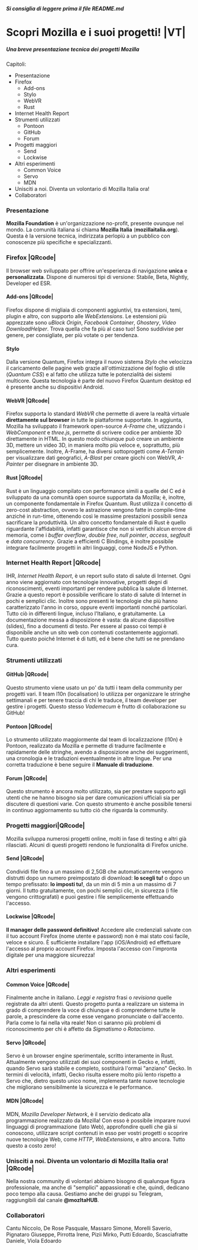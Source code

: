 **_Si consiglia di leggere prima il file README.md_**

# Scopri Mozilla e i suoi progetti!  |VT|

##### Una breve presentazione tecnica dei progetti Mozilla

Capitoli:
* Presentazione
* Firefox
    * Add-ons
    * Stylo
    * WebVR
    * Rust
* Internet Health Report
* Strumenti utilizzati
    - Pontoon
    - GitHub
    - Forum
* Progetti maggiori
    * Send
    * Lockwise
* Altri esperimenti
    * Common Voice
    * Servo
    * MDN
* Unisciti a noi. Diventa un volontario di Mozilla Italia ora!
* Collaboratori

### Presentazione
<b>Mozilla Foundation</b> è un'organizzazione no-profit, presente ovunque nel mondo. La comunità italiana si chiama <b>Mozilla Italia</b> (<b>mozillaitalia.org</b>).
Questa è la versione tecnica, indirizzata perlopiù a un pubblico con conoscenze più specifiche e specializzanti.

### Firefox |QRcode|
Il browser web sviluppato per offrire un'esperienza di navigazione **unica** e **personalizzata**. 
Dispone di numerosi tipi di versione: Stabile, Beta, Nightly, Developer ed ESR.

#### Add-ons |QRcode|
Firefox dispone di migliaia di componenti aggiuntivi, tra estensioni, temi, plugin e altro, con supporto alle *WebExtensions*. 
Le estensioni più apprezzate sono *uBlock Origin*, *Facebook Container*, *Ghostery*, *Video DownloadHelper*. 
Trova quella che fa più al caso tuo! 
Sono suddivise per genere, per consigliate, per più votate o per tendenza.

#### Stylo
Dalla versione Quantum, Firefox integra il nuovo sistema <i>Stylo</i> che velocizza il caricamento delle pagine web grazie all'ottimizzazione del foglio di stile (<i>Quantum CSS</i>) e al fatto che utilizza tutte le potenzialità dei sistemi multicore.
Questa tecnologia è parte del nuovo Firefox Quantum desktop ed è presente anche su dispositivi Android.

#### WebVR |QRcode|
Firefox supporta lo standard <i>WebVR</i> che permette di avere la realtà virtuale <b>direttamente sul browser</b> in tutte le piattaforme supportate.
In aggiunta, Mozilla ha sviluppato il framework open-source <i>A-Frame</i> che, utizzando i <i>WebComponent</i> e <i>three.js</i>, permette di scrivere codice per ambiente 3D direttamente in HTML.
In questo modo chiunque può creare un ambiente 3D, mettere un video 3D, in maniera molto più veloce e, soprattutto, più semplicemente.
Inoltre, A-Frame, ha diversi sottoprogetti come <i>A-Terrain</i> per visualizzare dati geografici, <i>A-Blast</i> per creare giochi con WebVR, <i>A-Painter</i> per disegnare in ambiente 3D.

#### Rust |QRcode|
Rust è un linguaggio compilato con performance simili a quelle del C ed è sviluppato da una comunità open source supportata da Mozilla; è, inoltre, un componente fondamentale in Firefox Quantum.
Rust utilizza il concetto di zero-cost abstraction, ovvero le astrazione vengono fatte in compile-time anziché in run-time, ottenendo così le massime prestazioni possibili senza sacrificare la produttività.
Un altro concetto fondamentale di Rust è quello riguardante l'affidabilità, infatti garantisce che non si verifichi alcun errore di memoria, come i <i>buffer overflow</i>, <i>double free</i>, <i>null pointer</i>, <i>access</i>, <i>segfault</i> e <i>data concurrency</i>.
Grazie a efficienti C Bindings, è inoltre possibile integrare facilmente progetti in altri linguaggi, come NodeJS e Python.

### Internet Health Report |QRcode|
IHR, <i>Internet Health Report</i>, è un report sullo stato di salute di Internet. Ogni anno viene aggiornato con tecnologie innovative, progetti degni di riconoscimenti, eventi importanti per rendere pubblica la salute di Internet.
Grazie a questo report è possibile verificare lo stato di salute di Internet in pochi e semplici clic. Inoltre sono presenti le tecnologie che più hanno caratterizzato l'anno in corso, oppure eventi importanti nonché particolari.
Tutto ciò in differenti lingue, incluso l'Italiano, e gratuitamente.
La documentazione messa a disposizione è vasta: da alcune diapositive (slides), fino a documenti di testo. Per essere al passo coi tempi è disponibile anche un sito web con contenuti costantemente aggiornati.
Tutto questo poiché Internet è di tutti, ed è bene che tutti se ne prendano cura.

### Strumenti utilizzati

#### GitHub |QRcode|
Questo strumento viene usato un po' da tutti i team della community per progetti vari.
Il team l10n (localisation) lo utilizza per organizzare le stringhe settimanali e per tenere traccia di chi le traduce, il team developer per gestire i progetti. Questo stesso <i>Vademecum</i> è frutto di collaborazione su GitHub!

#### Pontoon |QRcode|
Lo strumento utilizzato maggiormente dal team di localizzazione (l10n) è Pontoon, realizzato da Mozilla e permette di tradurre facilmente e rapidamente delle stringhe, avendo a disposizione anche dei suggerimenti, una cronologia e le traduzioni eventualmente in altre lingue.
Per una corretta traduzione è bene seguire il <b>Manuale di traduzione</b>.

#### Forum |QRcode|
Questo strumento è ancora molto utilizzato, sia per prestare supporto agli utenti che ne hanno bisogno sia per dare comunicazioni ufficiali sia per discutere di questioni varie.
Con questo strumento è anche possibile tenersi in continuo aggiornamento su tutto ciò che riguarda la community.

### Progetti maggiori|QRcode|

Mozilla sviluppa numerosi progetti online, molti in fase di testing e altri già rilasciati. Alcuni di questi progetti rendono le funzionalità di Firefox uniche.

#### Send |QRcode|
Condividi file fino a un massimo di 2,5GB che automaticamente vengono distrutti dopo un numero preimpostato di download: **lo scegli tu!** o dopo un tempo prefissato: **lo imposti tu!**, da un min di 5 min a un massimo di 7 giorni. 
Il tutto gratuitamente, con pochi semplici clic, in sicurezza (i file vengono crittografati) e puoi gestire i file semplicemente effettuando l'accesso.

#### Lockwise |QRcode|

**Il manager delle password definitivo!** 
Accedere alle credenziali salvate con il tuo account Firefox (nome utente e password) non è mai stato così facile, veloce e sicuro. 
È sufficiente installare l'app (iOS/Android) ed effettuare l'accesso al proprio account Firefox. 
Imposta l'accesso con l'impronta digitale per una maggiore sicurezza!

### Altri esperimenti

#### Common Voice |QRcode|
Finalmente anche in italiano. <i>Leggi e registra</i> frasi o <i>revisiona</i> quelle registrate da altri utenti. Questo progetto punta a realizzare un sistema in grado di comprendere la voce di chiunque e di comprenderne tutte le parole, a prescindere da come esse vengano pronunciate o dall'accento. Parla come lo fai nella vita reale!
Non ci saranno più problemi di riconoscimento per chi è affetto da <i>Sigmatismo</i> o <i>Rotacismo</i>.

#### Servo |QRcode|
Servo è un browser engine sperimentale, scritto interamente in Rust. Attualmente vengono utilizzati dei suoi componenti in Gecko e, infatti, quando Servo sarà stabile e completo, sostituirà l'ormai "anziano" Gecko. In termini di velocità, infatti, Gecko risulta essere molto più lento rispetto a Servo che, dietro questo unico nome, implementa tante nuove tecnologie che migliorano sensibilmente la sicurezza e le performance.

#### MDN |QRcode|
MDN, <i>Mozilla Developer Network</i>, è il servizio dedicato alla programmazione realizzato da Mozilla! Con esso è possibile imparare nuovi linguaggi di programmazione (lato Web), approfondire quelli che già si conoscono, utilizzare script contenuti in esso per vostri progetti o scoprire nuove tecnologie Web, come <i>HTTP</i>, <i>WebExtensions</i>, e altro ancora.
Tutto questo a costo zero!

### Unisciti a noi. Diventa un volontario di Mozilla Italia ora! |QRcode|
Nella nostra community di volontari abbiamo bisogno di qualunque figura professionale, ma anche di "semplici" appassionati e che, quindi, dedicano poco tempo alla causa.
Gestiamo anche dei gruppi su Telegram, raggiungibili dal canale <b>@mozItaHUB</b>.

### Collaboratori

Cantu Niccolo, De Rose Pasquale, Massaro Simone, Morelli Saverio, Pignataro Giuseppe, Pirrotta Irene, Pizii Mirko, Putti Edoardo, Scasciafratte Daniele, Viola Edoardo

